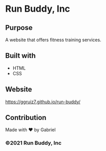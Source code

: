 # Run Buddy, Inc

## Purpose
A website that offers fitness training services.

## Built with
* HTML
* CSS

## Website
https://ggruiz7.github.io/run-buddy/

## Contribution
Made with ❤️ by Gabriel


### ©️2021 Run Buddy, Inc
